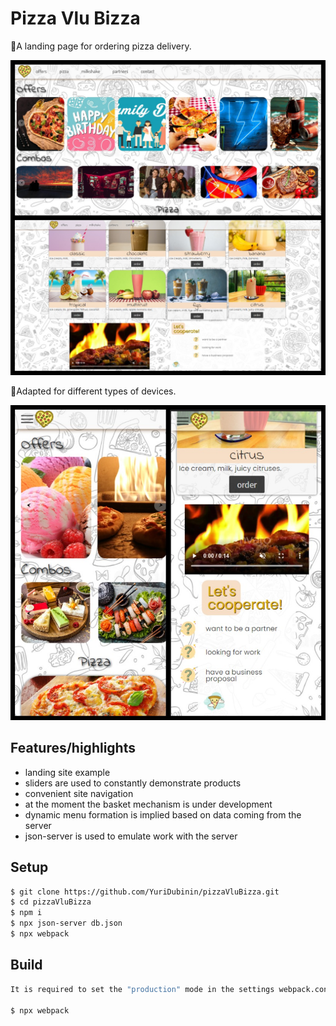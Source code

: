 # Pizza Vlu Bizza

🍕A landing page for ordering pizza delivery.

![preview_1](img/for_readme/preview_1.jpg)

🍕Adapted for different types of devices.

![preview_2](img/for_readme/preview_2.jpg)

## Features/highlights

-   landing site example
-   sliders are used to constantly demonstrate products
-   convenient site navigation
-   at the moment the basket mechanism is under development
-   dynamic menu formation is implied based on data coming from the server
-   json-server is used to emulate work with the server

## Setup

```bash
$ git clone https://github.com/YuriDubinin/pizzaVluBizza.git
$ cd pizzaVluBizza
$ npm i
$ npx json-server db.json
$ npx webpack
```

## Build

```bash
It is required to set the "production" mode in the settings webpack.config.js

$ npx webpack
```
